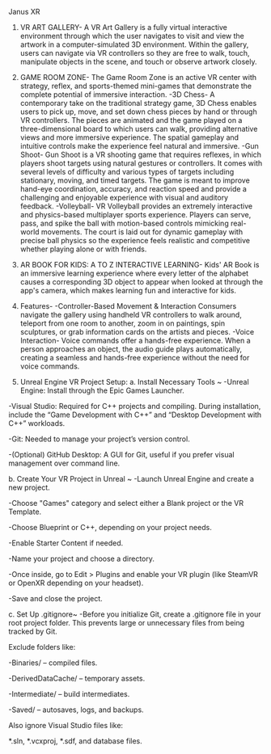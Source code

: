 Janus XR
1. VR ART GALLERY-
A VR Art Gallery is a fully virtual interactive environment through which the user navigates to visit and view the artwork in a computer-simulated 3D environment. Within the gallery, users can navigate via VR controllers so they are free to walk, touch,       manipulate objects in the scene, and touch or observe artwork closely. 

2. GAME ROOM ZONE-
The Game Room Zone is an active VR center with strategy, reflex, and sports-themed mini-games that demonstrate the complete potential of immersive interaction.
-3D Chess-
A contemporary take on the traditional strategy game, 3D Chess enables users to pick up, move, and set down chess pieces by hand or through VR controllers. The pieces are animated and the game played on a three-dimensional board to which users can walk, providing alternative views and more immersive experience. The spatial gameplay and intuitive controls make the experience feel natural and immersive.
-Gun Shoot-
Gun Shoot is a VR shooting game that requires reflexes, in which players shoot targets using natural gestures or controllers. It comes with several levels of difficulty and various types of targets including stationary, moving, and timed targets. The game is meant to improve hand-eye coordination, accuracy, and reaction speed and provide a challenging and enjoyable experience with visual and auditory feedback.
-Volleyball-
VR Volleyball provides an extremely interactive and physics-based multiplayer sports experience. Players can serve, pass, and spike the ball with motion-based controls mimicking real-world movements. The court is laid out for dynamic gameplay with precise ball physics so the experience feels realistic and competitive whether playing alone or with friends.

3. AR BOOK FOR KIDS: A TO Z INTERACTIVE LEARNING-
Kids' AR Book is an immersive learning experience where every letter of the alphabet causes a corresponding 3D object to appear when looked at through the app's camera, which makes learning fun and interactive for kids.

4. Features-
-Controller-Based Movement & Interaction
Consumers navigate the gallery using handheld VR controllers to walk around, teleport from one room to another, zoom in on paintings, spin sculptures, or grab information cards on the artists and pieces.
-Voice Interaction-
Voice commands offer a hands-free experience. When a person approaches an object, the audio guide plays automatically, creating a seamless and hands-free experience without the need for voice commands.

5. Unreal Engine VR Project Setup:
   a. Install Necessary Tools ~
-Unreal Engine: Install through the Epic Games Launcher.

-Visual Studio: Required for C++ projects and compiling. During installation, include the “Game Development with C++” and “Desktop Development with C++” workloads.

-Git: Needed to manage your project’s version control.

-(Optional) GitHub Desktop: A GUI for Git, useful if you prefer visual management over command line.

b. Create Your VR Project in Unreal ~
-Launch Unreal Engine and create a new project.

-Choose "Games" category and select either a Blank project or the VR Template.

-Choose Blueprint or C++, depending on your project needs.

-Enable Starter Content if needed.

-Name your project and choose a directory.

-Once inside, go to Edit > Plugins and enable your VR plugin (like SteamVR or OpenXR depending on your headset).

-Save and close the project.

c. Set Up .gitignore~
-Before you initialize Git, create a .gitignore file in your root project folder. This prevents large or unnecessary files from being tracked by Git.

Exclude folders like:

-Binaries/ – compiled files.

-DerivedDataCache/ – temporary assets.

-Intermediate/ – build intermediates.

-Saved/ – autosaves, logs, and backups.

Also ignore Visual Studio files like:

*.sln, *.vcxproj, *.sdf, and database files.




